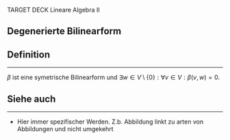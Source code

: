 
TARGET DECK
Lineare Algebra II

Degenerierte Bilinearform
--
## Definition
***
$\beta$ ist eine symetrische Bilinearform und $\exists w\in V\setminus \{0\}:\forall v\in V:\beta(v,w)=0$.
## Siehe auch
***
* Hier immer spezifischer Werden. Z.b. Abbildung linkt zu arten von Abbildungen und nicht umgekehrt